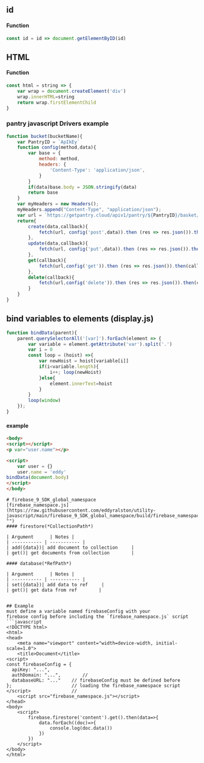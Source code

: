 ## id
#### Function
```javascript
const id = id => document.getElementByID(id)
```
## HTML
#### Function
```javascript
const html = string => {
    var wrap = document.createElement('div')
    wrap.innerHTML=string
    return wrap.firstElementChild
}
```
### pantry javascript Drivers example
```javascript
function bucket(bucketName){
    var PantryID = `ApIkEy`
    function config(method,data){
        var base = {
            method: method,
            headers: {
                'Content-Type': 'application/json',
            }
        }
        if(data)base.body = JSON.stringify(data)
        return base
    }
    var myHeaders = new Headers();
    myHeaders.append("Content-Type", "application/json");
    var url = `https://getpantry.cloud/apiv1/pantry/${PantryID}/basket/${bucketName}`
    return{
        create(data,callback){
            fetch(url, config('post',data)).then (res => res.json()).then(callback)
        },
        update(data,callback){
            fetch(url, config('put',data)).then (res => res.json()).then(callback)
        },
        get(callback){
            fetch(url,config('get')).then (res => res.json()).then(callback)
        },
        delete(callback){
            fetch(url,config('delete')).then (res => res.json()).then(callback)
        }
    }
}
```
## bind variables to elements (display.js)
```Javascript
function bindData(parent){
    parent.querySelectorAll('[var]').forEach(element => {
        var variable = element.getAttribute('var').split('.')
        var i = 0
        const loop = (hoist) =>{
            var newHoist = hoist[variable[i]]
            if(i<variable.length){
                i++; loop(newHoist)
            }else{
                element.innerText=hoist
            }
        }
        loop(window)
    });
}
```
#### example
```html
<body>
<script></script>
<p var="user.name"></p>

<script>
    var user = {}
    user.name = 'eddy'
bindData(document.body)
</script>
</body>
```
```
# firebase_9_SDK_global_namespace
[firebase_namespace.js](https://raw.githubusercontent.com/eddyralston/utility-javascript/main/firebase_9_SDK_global_namespace/build/firebase_namespace.j "")
#### firestore(*CollectionPath*)

| Argument      | Notes |
| ----------- | ----------- |
| add({data})| add document to collection     |
| get()| get documents from collection        |

#### database(*RefPath*)

| Argument      | Notes |
| ----------- | ----------- |
| set({data})| add data to ref     |
| get()| get data from ref        |


## Example
must define a variable named firebaseConfig with your 
firebase config before including the `firebase_namespace.js` script
```javascript
<!DOCTYPE html>
<html>
<head>
    <meta name="viewport" content="width=device-width, initial-scale=1.0">
    <title>Document</title>
<script>
const firebaseConfig = {
  apiKey: "...",
  authDomain: "...",		//
  databaseURL: "..." 	// firebaseConfig must be defined before
};						// loading the firebase_namespace script
</script>				//
    <script src="firebase_namespace.js"></script>
</head>
<body>
    <script>
        firebase.firestore('content').get().then(data=>{
            data.forEach((doc)=>{
                console.log(doc.data())
            })
        })
    </script>
</body>
</html>
